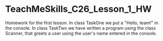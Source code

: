 # TeachMeSkills_C26_Lesson_1_HW
Homework for the first lesson. 
In class TaskOne we put a "Hello, team!" in the console.
In class TaskTwo we have written a program using the class Scanner, that greets a user using the user's name entered in the console.

